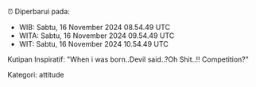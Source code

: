 ⏰ Diperbarui pada:
- WIB: Sabtu, 16 November 2024 08.54.49 UTC
- WITA: Sabtu, 16 November 2024 09.54.49 UTC
- WIT: Sabtu, 16 November 2024 10.54.49 UTC

Kutipan Inspiratif:
"When i was born..Devil said..?Oh Shit..!! Competition?"


Kategori: attitude

